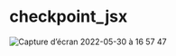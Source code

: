 # checkpoint_jsx
![Capture d’écran 2022-05-30 à 16 57 47](https://user-images.githubusercontent.com/58308471/171035241-08b6b7b0-4ddb-461a-b074-e6153d0b0b5f.png)

